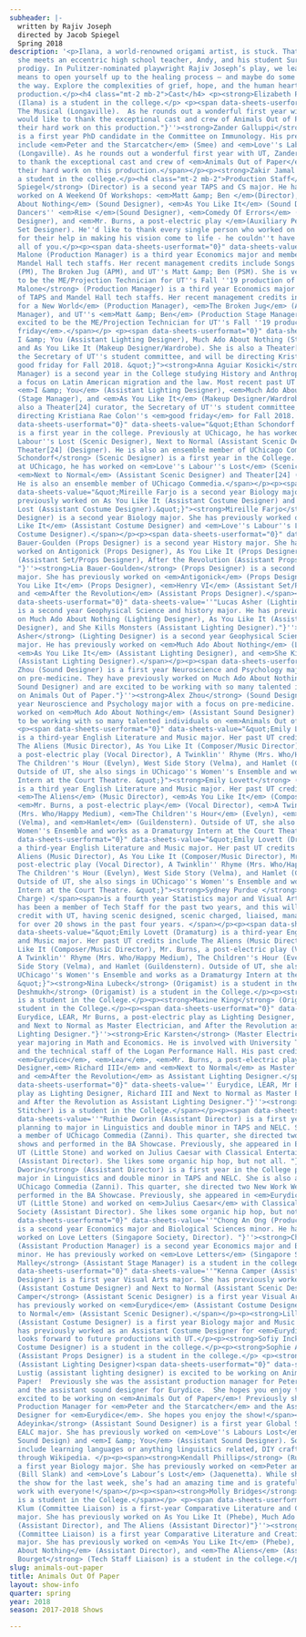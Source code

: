 ```yaml
---
subheader: |-
  written by Rajiv Joseph
  directed by Jacob Spiegel
  Spring 2018
description: '<p>Ilana, a world-renowned origami artist, is stuck. That is, until
  she meets an eccentric high school teacher, Andy, and his student Suresh, an origami
  prodigy. In Pulitzer-nominated playwright Rajiv Joseph’s play, we learn what it
  means to open yourself up to the healing process – and maybe do some folding along
  the way. Explore the complexities of grief, hope, and the human heart in this cathartic
  production.</p><h4 class="mt-2 mb-2">Cast</h4> <p><strong>Elizabeth Price</strong>
  (Ilana) is a student in the college.</p> <p><span data-sheets-userformat="0}" data-sheets-value=''
  The Musical (Longaville).  As he rounds out a wonderful first year with UT, Zander
  would like to thank the exceptional cast and crew of Animals Out of Paper for all
  their hard work on this production."}''><strong>Zander Galluppi</strong> (Andy)
  is a first year PhD candidate in the Committee on Immunology. His previous UT credits
  include <em>Peter and the Starcatcher</em> (Smee) and <em>Love''s Labour''s Lost</em>
  (Longaville). As he rounds out a wonderful first year with UT, Zander would like
  to thank the exceptional cast and crew of <em>Animals Out of Paper</em> for all
  their hard work on this production.</span></p><p><strong>Zakir Jamal </strong>(Suresh) is
  a student in the college.</p><h4 class="mt-2 mb-2">Production Staff</h4> <p><strong>Jacob
  Spiegel</strong> (Director) is a second year TAPS and CS major. He has previously
  worked on A Weekend Of Workshops: <em>Matt &amp; Ben </em>(Director), <em>Much Ado
  About Nothing</em> (Sound Designer), <em>As You Like It</em> (Sound Designer), UC
  Dancers'' <em>Rise </em>(Sound Designer), <em>Comedy Of Errors</em> (Assistant Sound
  Designer), and <em>Mr. Burns, a post-electric play </em>(Auxiliary Percussionist/Assistant
  Set Designer). He''d like to thank every single person who worked on this production
  for their help in making his vision come to life - he couldn''t have done it without
  all of you.</p><p><span data-sheets-userformat="0}" data-sheets-value="&quot;Olivia
  Malone (Production Manager) is a third year Economics major and member of TAPS and
  Mandel Hall tech staffs. Her recent management credits include Songs for a New World
  (PM), The Broken Jug (APM), and UT''s Matt &amp; Ben (PSM). She is very excited
  to be the ME/Projection Technician for UT''s Fall ''19 production of good friday.&quot;}"><strong>Olivia
  Malone</strong> (Production Manager) is a third year Economics major and member
  of TAPS and Mandel Hall tech staffs. Her recent management credits include <em>Songs
  for a New World</em> (Production Manager), <em>The Broken Jug</em> (Assistant Production
  Manager), and UT''s <em>Matt &amp; Ben</em> (Production Stage Manager). She is very
  excited to be the ME/Projection Technician for UT''s Fall ''19 production of <em>good
  friday</em>.</span></p> <p><span data-sheets-userformat="0}" data-sheets-value="
  I &amp; You (Assistant Lighting Designer), Much Ado About Nothing (Stage Manager),
  and As You Like It (Makeup Designer/Wardrobe). She is also a Theater[24] curator,
  the Secretary of UT''s student committee, and will be directing Kristiana Rae Colon''s
  good friday for Fall 2018. &quot;}"><strong>Anna Aguiar Kosicki</strong> (Stage
  Manager) is a second year in the College studying History and Anthropology with
  a focus on Latin American migration and the law. Most recent past UT credits include:
  <em>I &amp; You</em> (Assistant Lighting Designer), <em>Much Ado About Nothing</em>
  (Stage Manager), and <em>As You Like It</em> (Makeup Designer/Wardrobe). She is
  also a Theater[24] curator, the Secretary of UT''s student committee, and will be
  directing Kristiana Rae Colon''s <em>good friday</em> for Fall 2018. </span></p><p><span
  data-sheets-userformat="0}" data-sheets-value="&quot;Ethan Schondorf (Scenic Designer)
  is a first year in the college. Previously at UChicago, he has worked on Love''s
  Labour''s Lost (Scenic Designer), Next to Normal (Assistant Scenic Designer) and
  Theater[24] (Designer). He is also an ensemble member of UChicago Commedia.&quot;}"><strong>Ethan
  Schondorf</strong> (Scenic Designer) is a first year in the College. Previously
  at UChicago, he has worked on <em>Love''s Labour''s Lost</em> (Scenic Designer),
  <em>Next to Normal</em> (Assistant Scenic Designer) and Theater[24] (Designer).
  He is also an ensemble member of UChicago Commedia.</span></p><p><span data-sheets-userformat="0}"
  data-sheets-value="&quot;Mireille Farjo is a second year Biology major. She has
  previously worked on As You Like It (Assistant Costume Designer) and Love''s Labour''s
  Lost (Assistant Costume Designer).&quot;}"><strong>Mireille Farjo</strong> (Costume
  Designer) is a second year Biology major. She has previously worked on<em> As You
  Like It</em> (Assistant Costume Designer) and <em>Love''s Labour''s Lost</em> (Assistant
  Costume Designer).</span></p><p><span data-sheets-userformat="0}" data-sheets-value=''"Lia
  Bauer-Goulden (Props Designer) is a second year History major. She has previously
  worked on Antigonick (Props Designer), As You Like It (Props Designer), Henry VI
  (Assistant Set/Props Designer), After the Revolution (Assistant Props Designer).
  "}''><strong>Lia Bauer-Goulden</strong> (Props Designer) is a second year History
  major. She has previously worked on <em>Antigonick</em> (Props Designer), <em>As
  You Like It</em> (Props Designer), <em>Henry VI</em> (Assistant Set/Props Designer),
  and <em>After the Revolution</em> (Assistant Props Designer).</span></p><p><span
  data-sheets-userformat="0}" data-sheets-value=''"Lucas Asher (Lighting Designer)
  is a second year Geophysical Science and history major. He has previously worked
  on Much Ado About Nothing (Lighting Designer), As You Like It (Assistant Lighting
  Designer), and She Kills Monsters (Assistant Lighting Designer)."}''><strong>Lucas
  Asher</strong> (Lighting Designer) is a second year Geophysical Science and History
  major. He has previously worked on <em>Much Ado About Nothing</em> (Lighting Designer),
  <em>As You Like It</em> (Assistant Lighting Designer), and <em>She Kills Monsters</em>
  (Assistant Lighting Designer).</span></p><p><span data-sheets-userformat="0}" data-sheets-value=''"Alex
  Zhou (Sound Designer) is a first year Neuroscience and Psychology major with a focus
  on pre-medicine. They have previously worked on Much Ado About Nothing (Assistant
  Sound Designer) and are excited to be working with so many talented individuals
  on Animals Out of Paper."}''><strong>Alex Zhou</strong> (Sound Designer) is a first
  year Neuroscience and Psychology major with a focus on pre-medicine. They have previously
  worked on <em>Much Ado About Nothing</em> (Assistant Sound Designer) and are excited
  to be working with so many talented individuals on <em>Animals Out of Paper</em>.</span></p>
  <p><span data-sheets-userformat="0}" data-sheets-value="&quot;Emily Lovett (Dramaturg)
  is a third-year English Literature and Music major. Her past UT credits include
  The Aliens (Music Director), As You Like It (Composer/Music Director), Mr. Burns,
  a post-electric play (Vocal Director), A Twinklin'' Rhyme (Mrs. Who/Happy Medium),
  The Children''s Hour (Evelyn), West Side Story (Velma), and Hamlet (Guildenstern).
  Outside of UT, she also sings in UChicago''s Women''s Ensemble and works as a Dramaturgy
  Intern at the Court Theatre. &quot;}"><strong>Emily Lovett</strong> (Dramaturg)
  is a third year English Literature and Music major. Her past UT credits include
  <em>The Aliens</em> (Music Director), <em>As You Like It</em> (Composer/Music Director),
  <em>Mr. Burns, a post-electric play</em> (Vocal Director), <em>A Twinklin'' Rhyme</em>
  (Mrs. Who/Happy Medium), <em>The Children''s Hour</em> (Evelyn), <em>West Side Story</em>
  (Velma), and <em>Hamlet</em> (Guildenstern). Outside of UT, she also sings in UChicago''s
  Women''s Ensemble and works as a Dramaturgy Intern at the Court Theatre. </span></p><p><span
  data-sheets-userformat="0}" data-sheets-value="&quot;Emily Lovett (Dramaturg) is
  a third-year English Literature and Music major. Her past UT credits include The
  Aliens (Music Director), As You Like It (Composer/Music Director), Mr. Burns, a
  post-electric play (Vocal Director), A Twinklin'' Rhyme (Mrs. Who/Happy Medium),
  The Children''s Hour (Evelyn), West Side Story (Velma), and Hamlet (Guildenstern).
  Outside of UT, she also sings in UChicago''s Women''s Ensemble and works as a Dramaturgy
  Intern at the Court Theatre. &quot;}"><strong>Sydney Purdue </strong>(Origamist/Scenic
  Charge) </span><span>is a fourth year Statistics major and Visual Arts minor. She
  has been a member of Tech Staff for the past two years, and this will be her last
  credit with UT, having scenic designed, scenic charged, liaised, managed, and assisted
  for over 20 shows in the past four years. </span></p><p><span data-sheets-userformat="0}"
  data-sheets-value="&quot;Emily Lovett (Dramaturg) is a third-year English Literature
  and Music major. Her past UT credits include The Aliens (Music Director), As You
  Like It (Composer/Music Director), Mr. Burns, a post-electric play (Vocal Director),
  A Twinklin'' Rhyme (Mrs. Who/Happy Medium), The Children''s Hour (Evelyn), West
  Side Story (Velma), and Hamlet (Guildenstern). Outside of UT, she also sings in
  UChicago''s Women''s Ensemble and works as a Dramaturgy Intern at the Court Theatre.
  &quot;}"><strong>Nina Lubeck</strong> (Origamist) is a student in the College.</span></p><p><strong>Aware
  Deshmukh</strong> (Origamist) is a student in the College.</p><p><strong>Lisa Lin</strong> (Origamist)
  is a student in the College.</p><p><strong>Maxine King</strong> (Origamist) is a
  student in the College.</p><p><span data-sheets-userformat="0}" data-sheets-value=''
  Eurydice, LEAR, Mr Burns, a post-electric play as Lighting Designer, Richard III
  and Next to Normal as Master Electrician, and After the Revolution as Assistant
  Lighting Designer."}''><strong>Eric Karsten</strong> (Master Electrician) is a second
  year majoring in Math and Economics. He is involved with University Theater, Oeconomica,
  and the technical staff of the Logan Performance Hall. His past credits include:
  <em>Eurydice</em>, <em>Lear</em>, <em>Mr. Burns, a post-electric play</em> as Lighting
  Designer,<em> Richard III</em> and <em>Next to Normal</em> as Master Electrician,
  and <em>After the Revolution</em> as Assistant Lighting Designer.</span></p><p><span
  data-sheets-userformat="0}" data-sheets-value='' Eurydice, LEAR, Mr Burns, a post-electric
  play as Lighting Designer, Richard III and Next to Normal as Master Electrician,
  and After the Revolution as Assistant Lighting Designer."}''><strong>Ezra Feldman </strong>(Drop
  Stitcher) is a student in the College.</span></p><p><span data-sheets-userformat="0}"
  data-sheets-value=''"Ruthie Dworin (Assistant Director) is a first year in the college
  planning to major in Linguistics and double minor in TAPS and NELC. She is also
  a member of UChicago Commedia (Zanni). This quarter, she directed two New Work Week
  shows and performed in the BA Showcase. Previously, she appeared in Eurydice with
  UT (Little Stone) and worked on Julius Caesar with Classical Entertainment Society
  (Assistant Director). She likes some organic hip hop, but not all. "}''><strong>Ruthie
  Dworin</strong> (Assistant Director) is a first year in the College planning to
  major in Linguistics and double minor in TAPS and NELC. She is also a member of
  UChicago Commedia (Zanni). This quarter, she directed two New Work Week shows and
  performed in the BA Showcase. Previously, she appeared in <em>Eurydice</em> with
  UT (Little Stone) and worked on <em>Julius Caesar</em> with Classical Entertainment
  Society (Assistant Director). She likes some organic hip hop, but not all. </span></p><p><span
  data-sheets-userformat="0}" data-sheets-value=''"Chong An Ong (Production Manager)
  is a second year Economics major and Biological Sciences minor. He has previously
  worked on Love Letters (Singapore Society, Director). "}''><strong>Chong An Ong</strong>
  (Assistant Production Manager) is a second year Economics major and Biological Sciences
  minor. He has previously worked on <em>Love Letters</em> (Singapore Society, Director). </span></p><p><strong>Helen
  Malley</strong> (Assistant Stage Manager) is a student in the college.</p><p><span
  data-sheets-userformat="0}" data-sheets-value=''"Kenna Camper (Assistant Scenic
  Designer) is a first year Visual Arts major. She has previously worked on Eurydice
  (Assistant Costume Designer) and Next to Normal (Assistant Scenic Designer)"}''><strong>Kenna
  Camper</strong> (Assistant Scenic Designer) is a first year Visual Arts major. She
  has previously worked on <em>Eurydice</em> (Assistant Costume Designer) and <em>Next
  to Normal</em> (Assistant Scenic Designer).</span></p><p><strong>Lillian Hermes</strong>
  (Assistant Costume Designer) is a first year Biology major and Music minor. She
  has previously worked as an Assistant Costume Designer for <em>Eurydice</em>. She
  looks forward to future productions with UT.</p><p><strong>Sofiy Inck</strong> (Assistant
  Costume Designer) is a student in the college.</p><p><strong>Sophie Allen</strong>
  (Assistant Props Designer) is a student in the college.</p> <p><strong>Nicola Lustig</strong>
  (Assistant Lighting Designer)<span data-sheets-userformat="0}" data-sheets-value=''"Nicola
  Lustig (assistant lighting designer) is excited to be working on Animals Out of
  Paper!  Previously she was the assistant production manager for Peter and the Starcatcher
  and the assistant sound designer for Eurydice.  She hopes you enjoy the show!"}''> is
  excited to be working on <em>Animals Out of Paper</em>! Previously she was the Assistant
  Production Manager for <em>Peter and the Starcatcher</em> and the Assistant Sound
  Designer for <em>Eurydice</em>. She hopes you enjoy the show!</span></p><p><strong>Jemima
  Adeyinka</strong> (Assistant Sound Designer) is a first year Global Studies and
  EALC major. She has previously worked on <em>Love''s Labours Lost</em> (Assistant
  Sound Design) and <em>I &amp; You</em> (Assistant Sound Designer). Some of her interests
  include learning languages or anything linguistics related, DIY crafts, and scrolling
  through Wikipedia. </p><p><span><strong>Kendall Phillips</strong> (Run Crew) is
  a first year Biology major. She has previously worked on <em>Peter and the Starcatcher</em>
  (Bill Slank) and <em>Love’s Labour’s Lost</em> (Jaquenetta). While she only joined
  the show for the last week, she’s had an amazing time and is grateful to get to
  work with everyone!</span></p><p><span><strong>Molly Bridges</strong> (Run Crew)
  is a student in the College.</span></p> <p><span data-sheets-userformat="0}" data-sheets-value=''"Caitlyn
  Klum (Committee Liaison) is a first-year Comparative Literature and Creative Writing
  major. She has previously worked on As You Like It (Phebe), Much Ado About Nothing
  (Assistant Director), and The Aliens (Assistant Director)"}''><strong>Caitlyn Klum</strong>
  (Committee Liaison) is a first year Comparative Literature and Creative Writing
  major. She has previously worked on <em>As You Like It</em> (Phebe), <em>Much Ado
  About Nothing</em> (Assistant Director), and <em>The Aliens</em> (Assistant Director)</span></p><p><strong>Theodore
  Bourget</strong> (Tech Staff Liaison) is a student in the college.</p>'
slug: animals-out-paper
title: Animals Out Of Paper
layout: show-info
quarter: spring
year: 2018
season: 2017-2018 Shows

---
```

